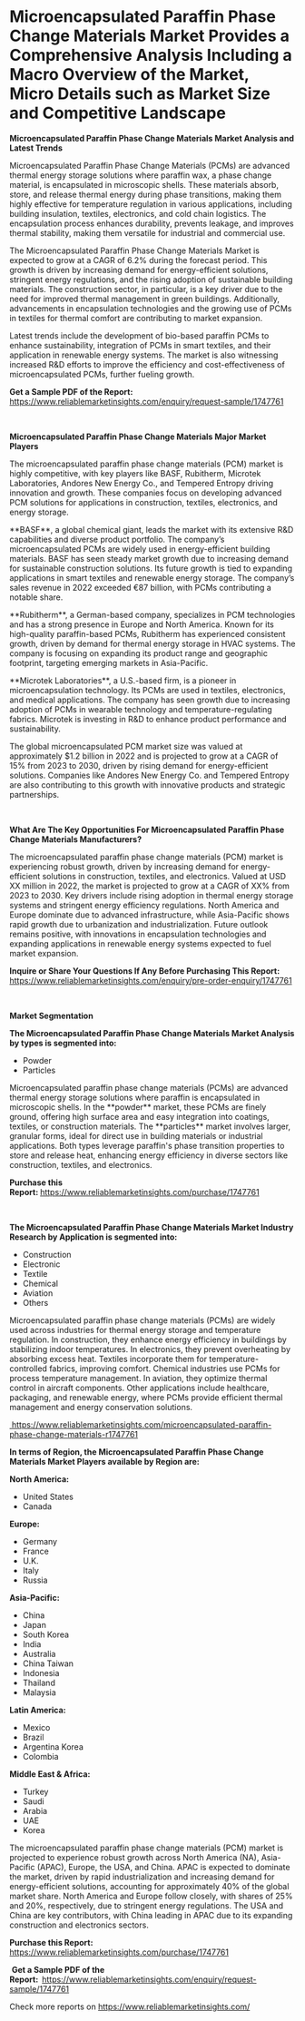 <p><h1>Microencapsulated Paraffin Phase Change Materials Market Provides a Comprehensive Analysis Including a Macro Overview of the Market, Micro Details such as Market Size and Competitive Landscape</h1></p><p><strong>Microencapsulated Paraffin Phase Change Materials Market Analysis and Latest Trends</strong></p>
<p><p>Microencapsulated Paraffin Phase Change Materials (PCMs) are advanced thermal energy storage solutions where paraffin wax, a phase change material, is encapsulated in microscopic shells. These materials absorb, store, and release thermal energy during phase transitions, making them highly effective for temperature regulation in various applications, including building insulation, textiles, electronics, and cold chain logistics. The encapsulation process enhances durability, prevents leakage, and improves thermal stability, making them versatile for industrial and commercial use.</p><p>The Microencapsulated Paraffin Phase Change Materials Market is expected to grow at a CAGR of 6.2% during the forecast period. This growth is driven by increasing demand for energy-efficient solutions, stringent energy regulations, and the rising adoption of sustainable building materials. The construction sector, in particular, is a key driver due to the need for improved thermal management in green buildings. Additionally, advancements in encapsulation technologies and the growing use of PCMs in textiles for thermal comfort are contributing to market expansion.</p><p>Latest trends include the development of bio-based paraffin PCMs to enhance sustainability, integration of PCMs in smart textiles, and their application in renewable energy systems. The market is also witnessing increased R&D efforts to improve the efficiency and cost-effectiveness of microencapsulated PCMs, further fueling growth.</p></p>
<p><strong>Get a Sample PDF of the Report:&nbsp;</strong> <a href="https://www.reliablemarketinsights.com/enquiry/request-sample/1747761?utm_campaign=2225&utm_medium=2&utm_source=Github&utm_content=ia&utm_term=26012025&utm_id=microencapsulated-paraffin-phase-change-materials">https://www.reliablemarketinsights.com/enquiry/request-sample/1747761</a></p>
<p>&nbsp;</p>
<p><strong>Microencapsulated Paraffin Phase Change Materials Major Market Players</strong></p>
<p><p>The microencapsulated paraffin phase change materials (PCM) market is highly competitive, with key players like BASF, Rubitherm, Microtek Laboratories, Andores New Energy Co., and Tempered Entropy driving innovation and growth. These companies focus on developing advanced PCM solutions for applications in construction, textiles, electronics, and energy storage.</p><p>**BASF**, a global chemical giant, leads the market with its extensive R&D capabilities and diverse product portfolio. The company’s microencapsulated PCMs are widely used in energy-efficient building materials. BASF has seen steady market growth due to increasing demand for sustainable construction solutions. Its future growth is tied to expanding applications in smart textiles and renewable energy storage. The company’s sales revenue in 2022 exceeded €87 billion, with PCMs contributing a notable share.</p><p>**Rubitherm**, a German-based company, specializes in PCM technologies and has a strong presence in Europe and North America. Known for its high-quality paraffin-based PCMs, Rubitherm has experienced consistent growth, driven by demand for thermal energy storage in HVAC systems. The company is focusing on expanding its product range and geographic footprint, targeting emerging markets in Asia-Pacific.</p><p>**Microtek Laboratories**, a U.S.-based firm, is a pioneer in microencapsulation technology. Its PCMs are used in textiles, electronics, and medical applications. The company has seen growth due to increasing adoption of PCMs in wearable technology and temperature-regulating fabrics. Microtek is investing in R&D to enhance product performance and sustainability.</p><p>The global microencapsulated PCM market size was valued at approximately $1.2 billion in 2022 and is projected to grow at a CAGR of 15% from 2023 to 2030, driven by rising demand for energy-efficient solutions. Companies like Andores New Energy Co. and Tempered Entropy are also contributing to this growth with innovative products and strategic partnerships.</p></p>
<p>&nbsp;</p>
<p><strong>What Are The Key Opportunities For Microencapsulated Paraffin Phase Change Materials Manufacturers?</strong></p>
<p><p>The microencapsulated paraffin phase change materials (PCM) market is experiencing robust growth, driven by increasing demand for energy-efficient solutions in construction, textiles, and electronics. Valued at USD XX million in 2022, the market is projected to grow at a CAGR of XX% from 2023 to 2030. Key drivers include rising adoption in thermal energy storage systems and stringent energy efficiency regulations. North America and Europe dominate due to advanced infrastructure, while Asia-Pacific shows rapid growth due to urbanization and industrialization. Future outlook remains positive, with innovations in encapsulation technologies and expanding applications in renewable energy systems expected to fuel market expansion.</p></p>
<p><strong>Inquire or Share Your Questions If Any Before Purchasing This Report:</strong> <a href="https://www.reliablemarketinsights.com/enquiry/pre-order-enquiry/1747761?utm_campaign=2225&utm_medium=2&utm_source=Github&utm_content=ia&utm_term=26012025&utm_id=microencapsulated-paraffin-phase-change-materials">https://www.reliablemarketinsights.com/enquiry/pre-order-enquiry/1747761</a></p>
<p>&nbsp;</p>
<p><strong>Market Segmentation</strong></p>
<p><strong>The Microencapsulated Paraffin Phase Change Materials Market Analysis by types is segmented into:</strong></p>
<p><ul><li>Powder</li><li>Particles</li></ul></p>
<p><p>Microencapsulated paraffin phase change materials (PCMs) are advanced thermal energy storage solutions where paraffin is encapsulated in microscopic shells. In the **powder** market, these PCMs are finely ground, offering high surface area and easy integration into coatings, textiles, or construction materials. The **particles** market involves larger, granular forms, ideal for direct use in building materials or industrial applications. Both types leverage paraffin's phase transition properties to store and release heat, enhancing energy efficiency in diverse sectors like construction, textiles, and electronics.</p></p>
<p><strong>Purchase this Report:&nbsp;</strong><a href="https://www.reliablemarketinsights.com/purchase/1747761?utm_campaign=2225&utm_medium=2&utm_source=Github&utm_content=ia&utm_term=26012025&utm_id=microencapsulated-paraffin-phase-change-materials">https://www.reliablemarketinsights.com/purchase/1747761</a></p>
<p>&nbsp;</p>
<p><strong>The Microencapsulated Paraffin Phase Change Materials Market Industry Research by Application is segmented into:</strong></p>
<p><ul><li>Construction</li><li>Electronic</li><li>Textile</li><li>Chemical</li><li>Aviation</li><li>Others</li></ul></p>
<p><p>Microencapsulated paraffin phase change materials (PCMs) are widely used across industries for thermal energy storage and temperature regulation. In construction, they enhance energy efficiency in buildings by stabilizing indoor temperatures. In electronics, they prevent overheating by absorbing excess heat. Textiles incorporate them for temperature-controlled fabrics, improving comfort. Chemical industries use PCMs for process temperature management. In aviation, they optimize thermal control in aircraft components. Other applications include healthcare, packaging, and renewable energy, where PCMs provide efficient thermal management and energy conservation solutions.</p></p>
<p><a href="https://www.reliablemarketinsights.com/microencapsulated-paraffin-phase-change-materials-r1747761?utm_campaign=2225&utm_medium=2&utm_source=Github&utm_content=ia&utm_term=26012025&utm_id=microencapsulated-paraffin-phase-change-materials">&nbsp;https://www.reliablemarketinsights.com/microencapsulated-paraffin-phase-change-materials-r1747761</a></p>
<p><strong>In terms of Region, the Microencapsulated Paraffin Phase Change Materials Market Players available by Region are:</strong></p>
<p>
    <p> <strong> North America: </strong>
        <ul>
            <li>United States</li>
            <li>Canada</li>
        </ul>
        </p> 
    <p> <strong> Europe: </strong>
        <ul>
            <li>Germany</li>
            <li>France</li>
            <li>U.K.</li>
            <li>Italy</li>
            <li>Russia</li>
        </ul>
        </p> 
    <p> <strong> Asia-Pacific: </strong>
        <ul>
            <li>China</li>
            <li>Japan</li>
            <li>South Korea</li>
            <li>India</li>
            <li>Australia</li>
            <li>China Taiwan</li>
            <li>Indonesia</li>
            <li>Thailand</li>
            <li>Malaysia</li>
        </ul>
        </p> 
    <p> <strong> Latin America: </strong>
        <ul>
            <li>Mexico</li>
            <li>Brazil</li>
            <li>Argentina Korea</li>
            <li>Colombia</li>
        </ul>
        </p> 
    <p> <strong> Middle East & Africa: </strong>
        <ul>
            <li>Turkey</li>
            <li>Saudi</li>
            <li>Arabia</li>
            <li>UAE</li>
            <li>Korea</li>
        </ul>
    </p>
    </p>
<p><p>The microencapsulated paraffin phase change materials (PCM) market is projected to experience robust growth across North America (NA), Asia-Pacific (APAC), Europe, the USA, and China. APAC is expected to dominate the market, driven by rapid industrialization and increasing demand for energy-efficient solutions, accounting for approximately 40% of the global market share. North America and Europe follow closely, with shares of 25% and 20%, respectively, due to stringent energy regulations. The USA and China are key contributors, with China leading in APAC due to its expanding construction and electronics sectors.</p></p>
<p><strong>Purchase this Report: </strong><a href="https://www.reliablemarketinsights.com/purchase/1747761?utm_campaign=2225&utm_medium=2&utm_source=Github&utm_content=ia&utm_term=26012025&utm_id=microencapsulated-paraffin-phase-change-materials">https://www.reliablemarketinsights.com/purchase/1747761</a></p>
<p>&nbsp;<strong>Get a Sample PDF of the Report:&nbsp;&nbsp;</strong><a href="https://www.reliablemarketinsights.com/enquiry/request-sample/1747761?utm_campaign=2225&utm_medium=2&utm_source=Github&utm_content=ia&utm_term=26012025&utm_id=microencapsulated-paraffin-phase-change-materials">https://www.reliablemarketinsights.com/enquiry/request-sample/1747761</a></p>
<p><strong></strong></p>
<p>Check more reports on <a href="https://www.reliablemarketinsights.com/?utm_campaign=2225&utm_medium=2&utm_source=Github&utm_content=ia&utm_term=26012025&utm_id=microencapsulated-paraffin-phase-change-materials">https://www.reliablemarketinsights.com/</a></p>